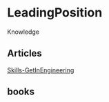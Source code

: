 # LeadingPosition
Knowledge

## Articles
[Skills-GetInEngineering](https://www.get-in-engineering.de/magazin/einblicke/experten-tipps/vom-elektrotechnik-studenten-zum-leiter-elektronikentwicklung)  

## books
